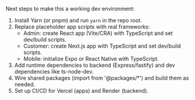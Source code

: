 Next steps to make this a working dev environment:
1. Install Yarn (or pnpm) and run `yarn` in the repo root.
2. Replace placeholder app scripts with real frameworks:
   - Admin: create React app (Vite/CRA) with TypeScript and set dev/build scripts.
   - Customer: create Next.js app with TypeScript and set dev/build scripts.
   - Mobile: initialize Expo or React Native with TypeScript.
3. Add runtime dependencies to backend (Express/fastify) and dev dependencies like ts-node-dev.
4. Wire shared packages (import from '@packages/*') and build them as needed.
5. Set up CI/CD for Vercel (apps) and Render (backend).
